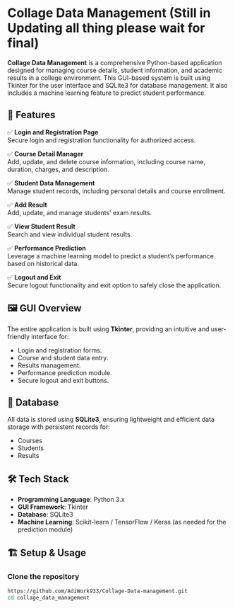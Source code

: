 # Collage Data Management (Still in Updating all thing please wait for final)

**Collage Data Management** is a comprehensive Python-based application designed for managing course details, student information, and academic results in a college environment. This GUI-based system is built using Tkinter for the user interface and SQLite3 for database management. It also includes a machine learning feature to predict student performance.

## 🚀 Features

✅ **Login and Registration Page**  
Secure login and registration functionality for authorized access.

✅ **Course Detail Manager**  
Add, update, and delete course information, including course name, duration, charges, and description.

✅ **Student Data Management**  
Manage student records, including personal details and course enrollment.

✅ **Add Result**  
Add, update, and manage students' exam results.

✅ **View Student Result**  
Search and view individual student results.

✅ **Performance Prediction**  
Leverage a machine learning model to predict a student’s performance based on historical data.

✅ **Logout and Exit**  
Secure logout functionality and exit option to safely close the application.

## 🖼️ GUI Overview

The entire application is built using **Tkinter**, providing an intuitive and user-friendly interface for:

- Login and registration forms.
- Course and student data entry.
- Results management.
- Performance prediction module.
- Secure logout and exit buttons.

## 💾 Database

All data is stored using **SQLite3**, ensuring lightweight and efficient data storage with persistent records for:

- Courses
- Students
- Results

## 🛠️ Tech Stack

- **Programming Language**: Python 3.x  
- **GUI Framework**: Tkinter  
- **Database**: SQLite3  
- **Machine Learning**: Scikit-learn / TensorFlow / Keras (as needed for the prediction module)

## 🏗️ Setup & Usage

### Clone the repository

```bash
https://github.com/AdiWork933/Collage-Data-management.git
cd collage_data_management
